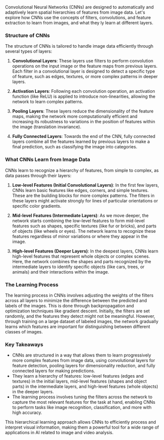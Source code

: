 Convolutional Neural Networks (CNNs) are designed to automatically and adaptively learn spatial hierarchies of features from image data. Let's explore how CNNs use the concepts of filters, convolutions, and feature extraction to learn from images, and what they ly learn at different layers.

### Structure of CNNs

The structure of CNNs is tailored to handle image data efficiently through several types of layers:

1. **Convolutional Layers**: These layers use filters to perform convolution operations on the input image or the feature maps from previous layers. Each filter in a convolutional layer is designed to detect a specific type of feature, such as edges, textures, or more complex patterns in deeper layers.

2. **Activation Layers**: Following each convolution operation, an activation function (like ReLU) is applied to introduce non-linearities, allowing the network to learn complex patterns.

3. **Pooling Layers**: These layers reduce the dimensionality of the feature maps, making the network more computationally efficient and increasing its robustness to variations in the position of features within the image (translation invariance).

4. **Fully Connected Layers**: Towards the end of the CNN, fully connected layers combine all the features learned by previous layers to make a final prediction, such as classifying the image into categories.

### What CNNs Learn from Image Data

CNNs learn to recognize a hierarchy of features, from simple to complex, as data passes through their layers:

1. **Low-level Features (Initial Convolutional Layers)**: In the first few layers, CNNs learn basic features like edges, corners, and simple textures. These are the building blocks for more complex patterns. The filters in these layers might activate strongly for lines of particular orientations or specific color gradients.

2. **Mid-level Features (Intermediate Layers)**: As we move deeper, the network starts combining the low-level features to form mid-level features such as shapes, specific textures (like fur or bricks), and parts of objects (like wheels or eyes). The network learns to recognize these features regardless of minor variations or where they appear in the image.

3. **High-level Features (Deeper Layers)**: In the deepest layers, CNNs learn high-level features that represent whole objects or complex scenes. Here, the network combines the shapes and parts recognized by the intermediate layers to identify specific objects (like cars, trees, or animals) and their interactions within the image.

### The Learning Process

The learning process in CNNs involves adjusting the weights of the filters across all layers to minimize the difference between the predicted and  labels of the images. This is done through backpropagation and optimization techniques like gradient descent. Initially, the filters are set randomly, and the features they detect might not be meaningful. However, through training on a large dataset of labeled images, the network gradually learns which features are important for distinguishing between different classes of images.

### Key Takeaways

- CNNs are structured in a way that allows them to learn progressively more complex features from image data, using convolutional layers for feature detection, pooling layers for dimensionality reduction, and fully connected layers for making predictions.
- They learn a hierarchy of features: low-level features (edges and textures) in the initial layers, mid-level features (shapes and object parts) in the intermediate layers, and high-level features (whole objects) in the deeper layers.
- The learning process involves tuning the filters across the network to capture the most relevant features for the task at hand, enabling CNNs to perform tasks like image recognition, classification, and more with high accuracy.

This hierarchical learning approach allows CNNs to efficiently process and interpret visual information, making them a powerful tool for a wide range of applications in AI related to image and video analysis.
